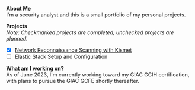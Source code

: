 **About Me**  
I'm a security analyst and this is a small portfolio of my personal projects.

**Projects**  
*Note: Checkmarked projects are completed; unchecked projects are planned.*

- [x] [Network Reconnaissance Scanning with Kismet](https://github.com/SeanPatrickLehey/Network-Reconnaissance-Scanning-with-Kismet)
- [ ] Elastic Stack Setup and Configuration

**What am I working on?**   
As of June 2023, I'm currently working toward my GIAC GCIH certification, with plans to pursue the GIAC GCFE shortly thereafter.
